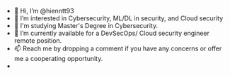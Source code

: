 - 👋 Hi, I’m @hienntt93
- 👀 I’m interested in Cybersecurity, ML/DL in security, and Cloud security
- 🌱 I'm studying Master's Degree in Cybersecurity.
- 💞️ I’m currently available for a DevSecOps/ Cloud security engineer remote position.
- 📫 Reach me by dropping a comment if you have any concerns or offer me a cooperating opportunity.
- 
<!---
hienntt93/hienntt93 is a ✨ special ✨ repository because its `README.md` (this file) appears on your GitHub profile.
You can click the Preview link to take a look at your changes.
--->
